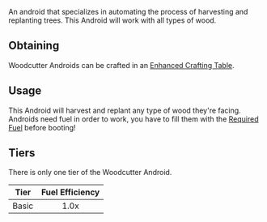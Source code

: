 An android that specializes in automating the process of harvesting and replanting trees.
This Android will work with all types of wood.

## Obtaining
Woodcutter Androids can be crafted in an [Enhanced Crafting Table](https://github.com/Slimefun/Slimefun4/wiki/Enhanced-Crafting-Table).

## Usage
This Android will harvest and replant any type of wood they're facing.  
Androids need fuel in order to work, you have to fill them with the [Required Fuel](https://github.com/Slimefun/Slimefun4/wiki/Normal-Androids#power-source) before booting!
## Tiers
There is only one tier of the Woodcutter Android.

| Tier  | Fuel Efficiency |
| ----- | :-------------: |
| Basic | 1.0x            |
